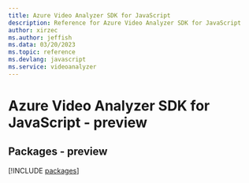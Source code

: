 ```yaml
---
title: Azure Video Analyzer SDK for JavaScript
description: Reference for Azure Video Analyzer SDK for JavaScript
author: xirzec
ms.author: jeffish
ms.data: 03/20/2023
ms.topic: reference
ms.devlang: javascript
ms.service: videoanalyzer
---
```

# Azure Video Analyzer SDK for JavaScript - preview
## Packages - preview
[!INCLUDE [packages](video-analyzer-index.md)]